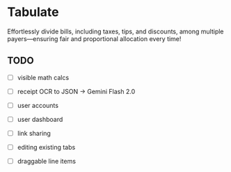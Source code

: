 # Tabulate

Effortlessly divide bills, including taxes, tips, and discounts, among multiple payers—ensuring fair and proportional allocation every time!

## TODO

- [ ] visible math calcs
- [ ] receipt OCR to JSON -> Gemini Flash 2.0
- [ ] user accounts
- [ ] user dashboard
- [ ] link sharing

- [ ] editing existing tabs
- [ ] draggable line items
